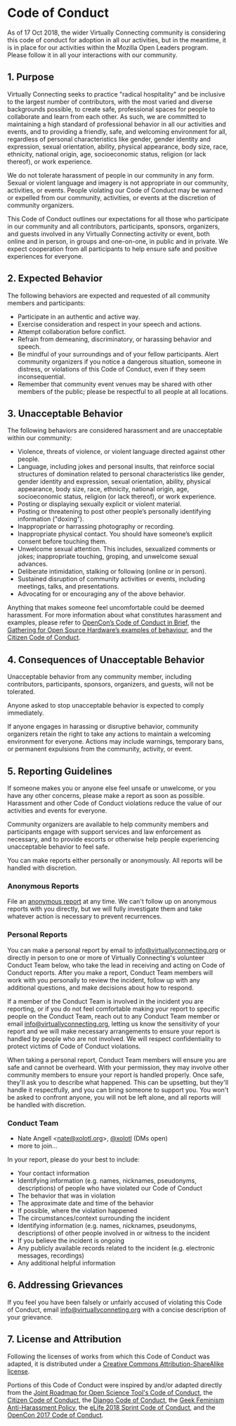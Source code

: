 # Code of Conduct

As of 17 Oct 2018, the wider Virtually Connecting community is considering this code of conduct for adoption in all our activities, but in the meantime, it is in place for our activities within the Mozilla Open Leaders program. Please follow it in all your interactions with our community.

## 1. Purpose

Virtually Connecting seeks to practice "radical hospitality" and be inclusive to the largest number of contributors, with the most varied and diverse backgrounds possible, to create safe, professional spaces for people to collaborate and learn from each other. As such, we are committed to maintaining a high standard of professional behavior in all our activities and events, and to providing a friendly, safe, and welcoming environment for all, regardless of personal characteristics like gender, gender identity and expression, sexual orientation, ability, physical appearance, body size, race, ethnicity, national origin, age, socioeconomic status, religion (or lack thereof), or work experience.

We do not tolerate harassment of people in our community in any form. Sexual or violent language and imagery is not appropriate in our community, activities, or events. People violating our Code of Conduct may be warned or expelled from our community, activities, or events at the discretion of community organizers.

This Code of Conduct outlines our expectations for all those who participate in our community and all contributors, participants, sponsors, organizers, and guests involved in any Virtually Connecting activity or event, both online and in person, in groups and one-on-one, in public and in private. We expect cooperation from all participants to help ensure safe and positive experiences for everyone.

## 2. Expected Behavior

The following behaviors are expected and requested of all community members and participants:

*   Participate in an authentic and active way.
*   Exercise consideration and respect in your speech and actions.
*   Attempt collaboration before conflict.
*   Refrain from demeaning, discriminatory, or harassing behavior and speech.
*   Be mindful of your surroundings and of your fellow participants. Alert community organizers if you notice a dangerous situation, someone in distress, or violations of this Code of Conduct, even if they seem inconsequential.
*   Remember that community event venues may be shared with other members of the public; please be respectful to all people at all locations.

## 3. Unacceptable Behavior

The following behaviors are considered harassment and are unacceptable within our community:

*   Violence, threats of violence, or violent language directed against other people.
*   Language, including jokes and personal insults, that reinforce social structures of domination related to personal characteristics like gender, gender identity and expression, sexual orientation, ability, physical appearance, body size, race, ethnicity, national origin, age, socioeconomic status, religion (or lack thereof), or work experience.
*   Posting or displaying sexually explicit or violent material.
*   Posting or threatening to post other people’s personally identifying information ("doxing").
*   Inappropriate or harrassing photography or recording.
*   Inappropriate physical contact. You should have someone’s explicit consent before touching them.
*   Unwelcome sexual attention. This includes, sexualized comments or jokes; inappropriate touching, groping, and unwelcome sexual advances.
*   Deliberate intimidation, stalking or following (online or in person).
*   Sustained disruption of community activities or events, including meetings, talks, and presentations.
*   Advocating for or encouraging any of the above behavior.

Anything that makes someone feel uncomfortable could be deemed harassment. For more information about what constitutes harassment and examples, please refer to [OpenCon’s Code of Conduct in Brief](http://www.opencon2017.org/code_of_conduct), the [Gathering for Open Source Hardware’s examples of behaviour](http://openhardware.science/gosh-2017/gosh-code-of-conduct/), and the [Citizen Code of Conduct](http://citizencodeofconduct.org/).

## 4. Consequences of Unacceptable Behavior

Unacceptable behavior from any community member, including contributors, participants, sponsors, organizers, and guests, will not be tolerated.

Anyone asked to stop unacceptable behavior is expected to comply immediately.

If anyone engages in harassing or disruptive behavior, community organizers retain the right to take any actions to maintain a welcoming environment for everyone. Actions may include warnings, temporary bans, or permanent expulsions from the community, activity, or event.

## 5. Reporting Guidelines

If someone makes you or anyone else feel unsafe or unwelcome, or you have any other concerns, please make a report as soon as possible. Harassment and other Code of Conduct violations reduce the value of our activities and events for everyone.

Community organizers are available to help community members and participants engage with support services and law enforcement as necessary, and to provide escorts or otherwise help people experiencing unacceptable behavior to feel safe.

You can make reports either personally or anonymously. All reports will be handled with discretion.

### Anonymous Reports

File an [anonymous report](https://docs.google.com/forms/d/e/1FAIpQLSdIVfMgEUgjSKePxtRchhL09pj_W0npghZ_yaVLD906AZqysg/viewform?usp=sf_link) at any time. We can't follow up on anonymous reports with you directly, but we will fully investigate them and take whatever action is necessary to prevent recurrences.

### Personal Reports

You can make a personal report by email to info@virtuallyconnecting.org or directly in person to one or more of Virtually Connecting's volunteer Conduct Team below, who take the lead in receiving and acting on Code of Conduct reports. After you make a report, Conduct Team members will work with you personally to review the incident, follow up with any additional questions, and make decisions about how to respond.

If a member of the Conduct Team is involved in the incident you are reporting, or if you do not feel comfortable making your report to specific people on the Conduct Team, reach out to any Conduct Team member or email info@virtuallyconnecting.org, letting us know the sensitivity of your report and we will make necessary arrangements to ensure your report is handled by people who are not involved. We will respect confidentiality to protect victims of Code of Conduct violations.

When taking a personal report, Conduct Team members will ensure you are safe and cannot be overheard. With your permission, they may involve other community members to ensure your report is handled properly. Once safe, they'll ask you to describe what happened. This can be upsetting, but they'll handle it respectfully, and you can bring someone to support you. You won't be asked to confront anyone, you will not be left alone, and all reports will be handled with discretion.

### Conduct Team
* Nate Angell <[nate@xolotl.org](mailto:nate@xolotl.org)>, [@xolotl](https://twitter.com/xolotl) (DMs open)
* more to join...

In your report, please do your best to include:
* Your contact information
* Identifying information (e.g. names, nicknames, pseudonyms, descriptions) of people who have violated our Code of Conduct
* The behavior that was in violation
* The approximate date and time of the behavior
* If possible, where the violation happened
* The circumstances/context surrounding the incident
* Identifying information (e.g. names, nicknames, pseudonyms, descriptions) of other people involved in or witness to the incident
* If you believe the incident is ongoing
* Any publicly available records related to the incident (e.g. electronic messages, recordings)
* Any additional helpful information

## 6. Addressing Grievances

If you feel you have been falsely or unfairly accused of violating this Code of Conduct, email info@virtuallyconneting.org with a concise description of your grievance.

## 7. License and Attribution

Following the licenses of works from which this Code of Conduct was adapted, it is distributed under a [Creative Commons Attribution-ShareAlike license](http://creativecommons.org/licenses/by-sa/3.0/).

Portions of this Code of Conduct were inspired by and/or adapted directly from the [Joint Roadmap for Open Science Tool's Code of Conduct](https://github.com/OpenScienceRoadmap/jrost/blob/master/CODE_OF_CONDUCT.md), the [Citizen Code of Conduct](http://citizencodeofconduct.org/), the [Django Code of Conduct](https://www.djangoproject.com/conduct/), the [Geek Feminism Anti-Harassment Policy](http://geekfeminism.wikia.com/wiki/Conference_anti-harassment/Policy), the [eLife 2018 Sprint Code of Conduct](https://elifesciences.org/events/c40798c3/elife-innovation-sprint-2018?utm_source=sprint-IE&utm_medium=website&utm_campaign=sprint-2018), and the [OpenCon 2017 Code of Conduct](http://www.opencon2017.org/code_of_conduct).
